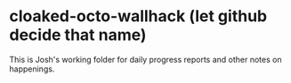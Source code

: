 # cloaked-octo-wallhack (let github decide that name)

This is Josh's working folder for daily progress reports and other notes on happenings.
